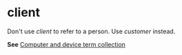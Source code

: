 # client

Don't use *client* to refer to a person. Use *customer* instead.

**See**  [Computer and device term collection](../term-collections/computer-device-terms.md)
